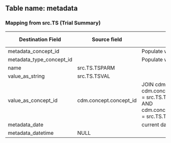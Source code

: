 ## Table name: metadata


### Mapping from src.TS (Trial Summary)

| Destination Field | Source field | Logic | Comment field |
| --- | --- | --- | --- |
| metadata_concept_id |  | Populate with 0 |  |
| metadata_type_concept_id |  | Populate with 0 |  |
| name | src.TS.TSPARM |  |  |
| value_as_string | src.TS.TSVAL |  |  |
| value_as_concept_id | cdm.concept.concept_id | JOIN cdm.concept ON </br> cdm.concept.concept_code = src.TS.TSVALCD </br> AND cdm.concept.vocabulary_id = src.TS.TSVCDREF |  |
| metadata_date |  | current date  |  |
| metadata_datetime | NULL |  |  |
